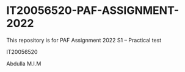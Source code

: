 # IT20056520-PAF-ASSIGNMENT-2022

This repository is for PAF Assignment 2022 S1 – Practical test 

IT20056520

Abdulla M.I.M
